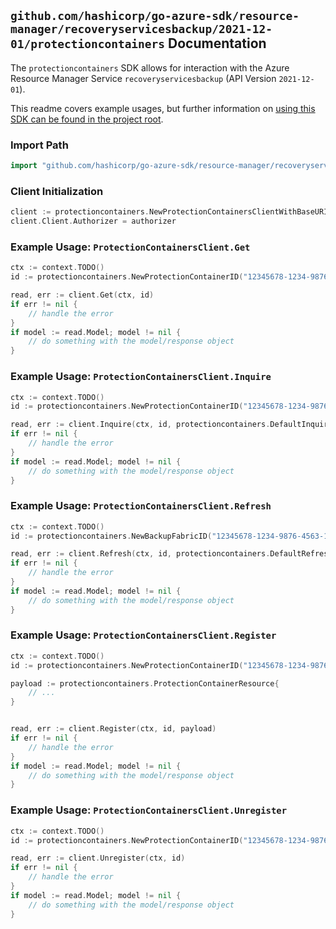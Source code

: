 
## `github.com/hashicorp/go-azure-sdk/resource-manager/recoveryservicesbackup/2021-12-01/protectioncontainers` Documentation

The `protectioncontainers` SDK allows for interaction with the Azure Resource Manager Service `recoveryservicesbackup` (API Version `2021-12-01`).

This readme covers example usages, but further information on [using this SDK can be found in the project root](https://github.com/hashicorp/go-azure-sdk/tree/main/docs).

### Import Path

```go
import "github.com/hashicorp/go-azure-sdk/resource-manager/recoveryservicesbackup/2021-12-01/protectioncontainers"
```


### Client Initialization

```go
client := protectioncontainers.NewProtectionContainersClientWithBaseURI("https://management.azure.com")
client.Client.Authorizer = authorizer
```


### Example Usage: `ProtectionContainersClient.Get`

```go
ctx := context.TODO()
id := protectioncontainers.NewProtectionContainerID("12345678-1234-9876-4563-123456789012", "example-resource-group", "vaultValue", "fabricValue", "containerValue")

read, err := client.Get(ctx, id)
if err != nil {
	// handle the error
}
if model := read.Model; model != nil {
	// do something with the model/response object
}
```


### Example Usage: `ProtectionContainersClient.Inquire`

```go
ctx := context.TODO()
id := protectioncontainers.NewProtectionContainerID("12345678-1234-9876-4563-123456789012", "example-resource-group", "vaultValue", "fabricValue", "containerValue")

read, err := client.Inquire(ctx, id, protectioncontainers.DefaultInquireOperationOptions())
if err != nil {
	// handle the error
}
if model := read.Model; model != nil {
	// do something with the model/response object
}
```


### Example Usage: `ProtectionContainersClient.Refresh`

```go
ctx := context.TODO()
id := protectioncontainers.NewBackupFabricID("12345678-1234-9876-4563-123456789012", "example-resource-group", "vaultValue", "fabricValue")

read, err := client.Refresh(ctx, id, protectioncontainers.DefaultRefreshOperationOptions())
if err != nil {
	// handle the error
}
if model := read.Model; model != nil {
	// do something with the model/response object
}
```


### Example Usage: `ProtectionContainersClient.Register`

```go
ctx := context.TODO()
id := protectioncontainers.NewProtectionContainerID("12345678-1234-9876-4563-123456789012", "example-resource-group", "vaultValue", "fabricValue", "containerValue")

payload := protectioncontainers.ProtectionContainerResource{
	// ...
}


read, err := client.Register(ctx, id, payload)
if err != nil {
	// handle the error
}
if model := read.Model; model != nil {
	// do something with the model/response object
}
```


### Example Usage: `ProtectionContainersClient.Unregister`

```go
ctx := context.TODO()
id := protectioncontainers.NewProtectionContainerID("12345678-1234-9876-4563-123456789012", "example-resource-group", "vaultValue", "fabricValue", "containerValue")

read, err := client.Unregister(ctx, id)
if err != nil {
	// handle the error
}
if model := read.Model; model != nil {
	// do something with the model/response object
}
```
